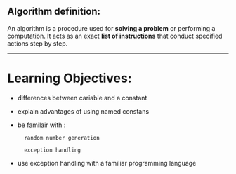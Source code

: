 ## __Algorithm definition:__

An algorithm is a procedure used for __**solving a problem**__ or performing a computation.
It acts as an exact __**list of instructions**__ that conduct specified actions step by step.

---

# Learning Objectives:

- differences between cariable and a constant
- explain advantages of using named constans
- be familair with : 

        random number generation

        exception handling

- use exception handling with a familiar programming language
